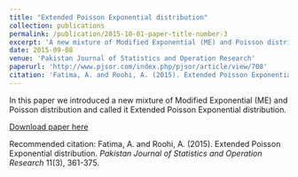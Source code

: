```yaml
---
title: "Extended Poisson Exponential distribution"
collection: publications
permalink: /publication/2015-10-01-paper-title-number-3
excerpt: 'A new mixture of Modified Exponential (ME) and Poisson distribution has been introduced in this paper.'
date: 2015-09-08
venue: 'Pakistan Journal of Statistics and Operation Research'
paperurl: 'http://www.pjsor.com/index.php/pjsor/article/view/708'
citation: 'Fatima, A. and Roohi, A. (2015). Extended Poisson Exponential distribution. <i>Pakistan Journal of Statistics and Operation Research</i> 11(3), 361-375.'
---
```

In this paper we introduced a new mixture of Modified Exponential (ME) and Poisson distribution and called it Extended Poisson Exponential distribution.

[Download paper here](http://www.pjsor.com/index.php/pjsor/article/view/708)

Recommended citation: Fatima, A. and Roohi, A. (2015). Extended Poisson Exponential distribution. <i>Pakistan Journal of Statistics and Operation Research</i> 11(3), 361-375.
